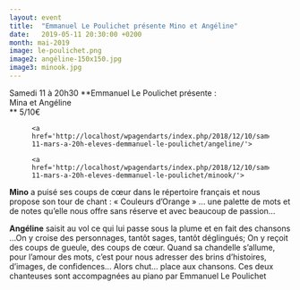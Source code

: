 ```yaml
---
layout: event
title:  "Emmanuel Le Poulichet présente Mino et Angéline"
date:   2019-05-11 20:30:00 +0200
month: mai-2019
image: le-poulichet.png
image2: angéline-150x150.jpg
image3: minook.jpg
---
```


Samedi 11 à 20h30
  **Emmanuel Le Poulichet présente :  
Mina et Angéline  
** 5/10€

<div id='gallery-2' class='gallery galleryid-5753 gallery-columns-3 gallery-size-thumbnail'>
  <figure class='gallery-item'> 
  
  <div class='gallery-icon landscape'>

    <a href='http://localhost/wpagendarts/index.php/2018/12/10/samedi-11-mars-a-20h-eleves-demmanuel-le-poulichet/angeline/'>
</a>  </div></figure><figure class='gallery-item'> 
  
  <div class='gallery-icon portrait'>

    <a href='http://localhost/wpagendarts/index.php/2018/12/10/samedi-11-mars-a-20h-eleves-demmanuel-le-poulichet/minook/'>
</a>  </div></figure>
</div>



**Mino** a puisé ses coups de cœur dans le répertoire français et nous propose son tour de chant : « Couleurs d’Orange » ... une palette de mots et de notes qu’elle nous offre sans réserve et avec beaucoup de passion...

**Angéline** saisit au vol ce qui lui passe sous la plume et en fait des chansons ...On y croise des personnages, tantôt sages, tantôt déglingués; On y reçoit des coups de gueule, des coups de cœur. Quand sa chandelle s’allume, pour l’amour des mots, c’est pour nous adresser des brins d’histoires, d’images, de confidences... Alors chut... place aux chansons. Ces deux chanteuses sont accompagnées au piano par Emmanuel Le Poulichet